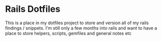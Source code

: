 Rails Dotfiles 
=

This is a place in my dotfiles project to store and version all of my rails findings / snippets.
I'm still only a few months into rails and want to have a place to store helpers, scripts, gemfiles and general notes etc

